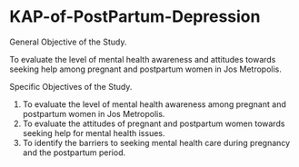 # KAP-of-PostPartum-Depression
 
General Objective of the Study.

To evaluate the level of mental health awareness and attitudes towards seeking help among pregnant and postpartum women in Jos Metropolis.

Specific Objectives of the Study.
1. To evaluate the level of mental health awareness among pregnant and postpartum women in Jos Metropolis.
2. To evaluate the attitudes of pregnant and postpartum women towards seeking help for mental health issues.
3. To identify the barriers to seeking mental health care during pregnancy and the postpartum period.
